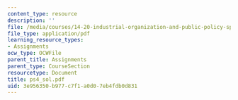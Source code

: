 ```yaml
---
content_type: resource
description: ''
file: /media/courses/14-20-industrial-organization-and-public-policy-spring-2003/3e956350b977c7f1a0d07eb4fdb0d831_ps4_sol.pdf
file_type: application/pdf
learning_resource_types:
- Assignments
ocw_type: OCWFile
parent_title: Assignments
parent_type: CourseSection
resourcetype: Document
title: ps4_sol.pdf
uid: 3e956350-b977-c7f1-a0d0-7eb4fdb0d831
---
```

